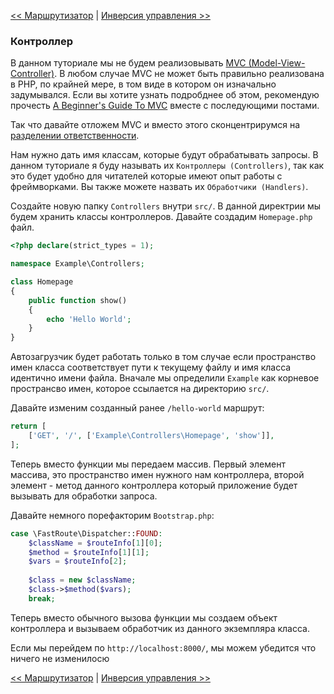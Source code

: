 [<< Маршрутизатор](05-router.md) | [Инверсия управления >>](07-inversion-of-control.md)

### Контроллер

В данном туториале мы не будем реализовывать [MVC (Model-View-Controller)](http://martinfowler.com/eaaCatalog/modelViewController.html). В любом случае MVC не может быть правильно реализована в PHP, по крайней мере, в том виде в котором он изначально задумывался. Если вы хотите узнать подробднее об этом, рекомендую прочесть [A Beginner's Guide To MVC](http://blog.ircmaxell.com/2014/11/a-beginners-guide-to-mvc-for-web.html) вместе с последующими постами.

Так что давайте отложем MVC и вместо этого сконцентрирумся на [разделении ответственности](https://ru.wikipedia.org/wiki/%D0%A0%D0%B0%D0%B7%D0%B4%D0%B5%D0%BB%D0%B5%D0%BD%D0%B8%D0%B5_%D0%BE%D1%82%D0%B2%D0%B5%D1%82%D1%81%D1%82%D0%B2%D0%B5%D0%BD%D0%BD%D0%BE%D1%81%D1%82%D0%B8).

Нам нужно дать имя классам, которые будут обрабатывать запросы. В данном туториале я буду называть их `Контроллеры (Controllers)`, так как это будет удобно для читателей которые имеют опыт работы с фреймворками. Вы также можете назвать их `Обработчики (Handlers)`.

Создайте новую папку `Controllers` внутри `src/`. В данной директрии мы будем хранить классы контроллеров. Давайте создадим `Homepage.php` файл. 

```php
<?php declare(strict_types = 1);

namespace Example\Controllers;

class Homepage
{
    public function show()
    {
        echo 'Hello World';
    }
}
```

Автозагрузчик будет работать только в том случае если пространство имен класса соответствует пути к текущему файлу и имя класса идентично имени файла. Вначале мы определили `Example` как корневое пространсво имен, которое ссылается на директорию `src/`.

Давайте изменим созданный ранее `/hello-world` маршрут:

```php
return [
    ['GET', '/', ['Example\Controllers\Homepage', 'show']],
];
```

Теперь вместо функции мы передаем массив. Первый элемент массива, это пространство имен нужного нам контроллера, второй элемент - метод данного контроллера который приложение будет вызывать для обработки запроса.

Давайте немного порефакторим `Bootstrap.php`:

```php
case \FastRoute\Dispatcher::FOUND:
    $className = $routeInfo[1][0];
    $method = $routeInfo[1][1];
    $vars = $routeInfo[2];
    
    $class = new $className;
    $class->$method($vars);
    break;
```

Теперь вместо обычного вызова функции мы создаем объект контроллера и вызываем обработчик из данного экземпляра класса.

Если мы перейдем по `http://localhost:8000/`, мы можем убедится что ничего не изменилосю 

[<< Маршрутизатор](05-router.md) | [Инверсия управления >>](07-inversion-of-control.md)
